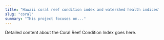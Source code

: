```yaml
---
title: "Hawaii coral reef condition index and watershed health indices"
slug: "coral"
summary: "This project focuses on..."
---
```


Detailed content about the Coral Reef Condition Index goes here.
